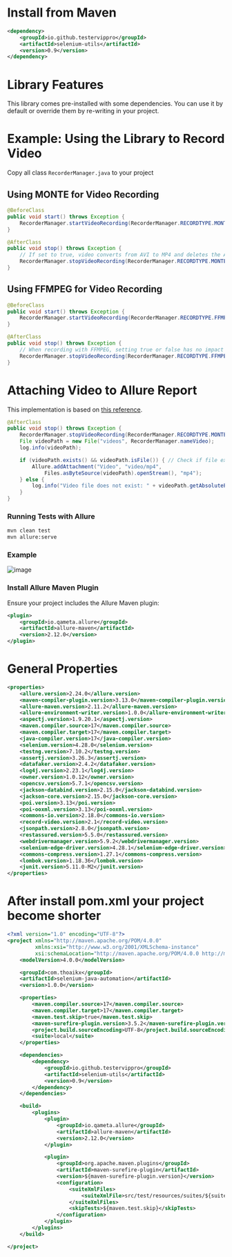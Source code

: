 # Install from Maven
```xml
<dependency>
    <groupId>io.github.testervippro</groupId>
    <artifactId>selenium-utils</artifactId>
    <version>0.9</version>
</dependency>
```

# Library Features
This library comes pre-installed with some dependencies. You can use it by default or override them by re-writing in your project.

# Example: Using the Library to Record Video

Copy all class ``` RecorderManager.java ``` to your project
## Using MONTE for Video Recording
```java
@BeforeClass
public void start() throws Exception {
    RecorderManager.startVideoRecording(RecorderManager.RECORDTYPE.MONTE, "Video01");
}

@AfterClass
public void stop() throws Exception {
    // If set to true, video converts from AVI to MP4 and deletes the AVI file
    RecorderManager.stopVideoRecording(RecorderManager.RECORDTYPE.MONTE, true);
}
```

## Using FFMPEG for Video Recording
```java
@BeforeClass
public void start() throws Exception {
    RecorderManager.startVideoRecording(RecorderManager.RECORDTYPE.FFMPEG, "Video01");
}

@AfterClass
public void stop() throws Exception {
    // When recording with FFMPEG, setting true or false has no impact as it always records in MP4 format
    RecorderManager.stopVideoRecording(RecorderManager.RECORDTYPE.FFMPEG, true);
}
```

# Attaching Video to Allure Report

This implementation is based on [this reference](https://github.com/biczomate/allure-testng7.5-attachment-example).

```java
@AfterClass
public void stop() throws Exception {
    RecorderManager.stopVideoRecording(RecorderManager.RECORDTYPE.MONTE, true);
    File videoPath = new File("videos", RecorderManager.nameVideo);
    log.info(videoPath);

    if (videoPath.exists() && videoPath.isFile()) { // Check if file exists and is a file
        Allure.addAttachment("Video", "video/mp4",
            Files.asByteSource(videoPath).openStream(), "mp4");
    } else {
        log.info("Video file does not exist: " + videoPath.getAbsolutePath());
    }
}
```

### Running Tests with Allure
```sh
mvn clean test
mvn allure:serve
```

### Example 
![image](https://github.com/user-attachments/assets/0f23b25a-e98e-42d6-93c2-77f7b52ec11e)


### Install Allure Maven Plugin
Ensure your project includes the Allure Maven plugin:
```xml
<plugin>
    <groupId>io.qameta.allure</groupId>
    <artifactId>allure-maven</artifactId>
    <version>2.12.0</version>
</plugin>
```

# General Properties
```xml
<properties>
    <allure.version>2.24.0</allure.version>
    <maven-compiler-plugin.version>3.13.0</maven-compiler-plugin.version>
    <allure-maven.version>2.11.2</allure-maven.version>
    <allure-environment-writer.version>1.0.0</allure-environment-writer.version>
    <aspectj.version>1.9.20.1</aspectj.version>
    <maven.compiler.source>17</maven.compiler.source>
    <maven.compiler.target>17</maven.compiler.target>
    <java-compiler.version>17</java-compiler.version>
    <selenium.version>4.28.0</selenium.version>
    <testng.version>7.10.2</testng.version>
    <assertj.version>3.26.3</assertj.version>
    <datafaker.version>2.4.2</datafaker.version>
    <log4j.version>2.23.1</log4j.version>
    <owner.version>1.0.12</owner.version>
    <opencsv.version>5.7.1</opencsv.version>
    <jackson-databind.version>2.15.0</jackson-databind.version>
    <jackson-core.version>2.15.0</jackson-core.version>
    <poi.version>3.13</poi.version>
    <poi-ooxml.version>3.13</poi-ooxml.version>
    <commons-io.version>2.18.0</commons-io.version>
    <record-video.version>2.1</record-video.version>
    <jsonpath.version>2.8.0</jsonpath.version>
    <restassured.version>5.5.0</restassured.version>
    <webdrivermanager.version>5.9.2</webdrivermanager.version>
    <selenium-edge-driver.version>4.28.1</selenium-edge-driver.version>
    <commons-compress.version>1.27.1</commons-compress.version>
    <lombok.version>1.18.36</lombok.version>
    <junit.version>5.11.0-M2</junit.version>
</properties>
```
# After install pom.xml your project become shorter 

```xml
<?xml version="1.0" encoding="UTF-8"?>
<project xmlns="http://maven.apache.org/POM/4.0.0"
         xmlns:xsi="http://www.w3.org/2001/XMLSchema-instance"
         xsi:schemaLocation="http://maven.apache.org/POM/4.0.0 http://maven.apache.org/xsd/maven-4.0.0.xsd">
    <modelVersion>4.0.0</modelVersion>

    <groupId>com.thoaikx</groupId>
    <artifactId>selenium-java-automation</artifactId>
    <version>1.0.0</version>

    <properties>
        <maven.compiler.source>17</maven.compiler.source>
        <maven.compiler.target>17</maven.compiler.target>
        <maven.test.skip>true</maven.test.skip>
        <maven-surefire-plugin.version>3.5.2</maven-surefire-plugin.version>
        <project.build.sourceEncoding>UTF-8</project.build.sourceEncoding>
        <suite>local</suite>
    </properties>

    <dependencies>
        <dependency>
            <groupId>io.github.testervippro</groupId>
            <artifactId>selenium-utils</artifactId>
            <version>0.9</version>
        </dependency>
    </dependencies>

    <build>
        <plugins>
            <plugin>
                <groupId>io.qameta.allure</groupId>
                <artifactId>allure-maven</artifactId>
                <version>2.12.0</version>
            </plugin>

            <plugin>
                <groupId>org.apache.maven.plugins</groupId>
                <artifactId>maven-surefire-plugin</artifactId>
                <version>${maven-surefire-plugin.version}</version>
                <configuration>
                    <suiteXmlFiles>
                        <suiteXmlFile>src/test/resources/suites/${suite}.xml</suiteXmlFile>
                    </suiteXmlFiles>
                    <skipTests>${maven.test.skip}</skipTests>
                </configuration>
            </plugin>
        </plugins>
    </build>

</project>

```

